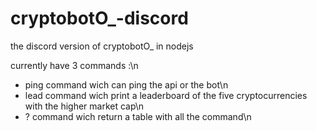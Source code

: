 # cryptobotO_-discord
the discord version of cryptobotO_ in nodejs

currently have 3 commands :\n

- ping command wich can ping the api or the bot\n
- lead command wich print a leaderboard of the five cryptocurrencies with the higher market cap\n
- ? command wich return a table with all the command\n

